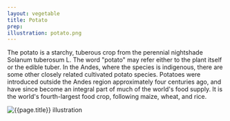 ```yaml
---
layout: vegetable
title: Potato
prep:
illustration: potato.png
---
```


The potato is a starchy, tuberous crop from the perennial nightshade Solanum tuberosum L. The word "potato" may refer either to the plant itself or the edible tuber. In the Andes, where the species is indigenous, there are some other closely related cultivated potato species. Potatoes were introduced outside the Andes region approximately four centuries ago, and have since become an integral part of much of the world's food supply. It is the world's fourth-largest food crop, following maize, wheat, and rice.

![{{page.title}} illustration](/resources/vegetables/{{page.illustration}})